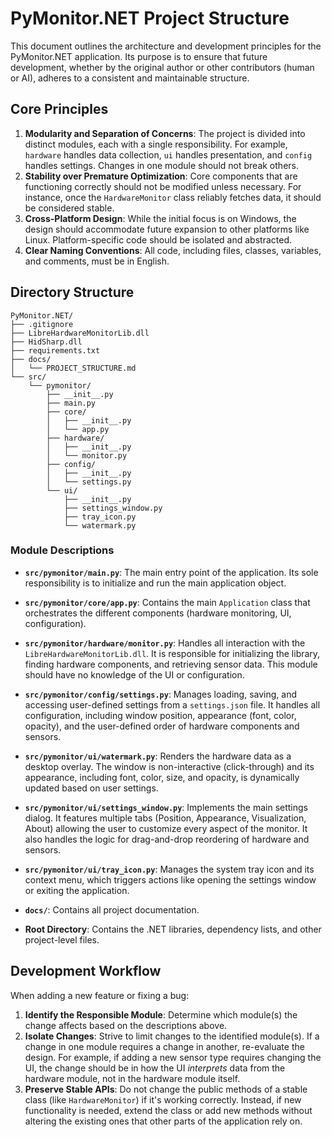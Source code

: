 # PyMonitor.NET Project Structure

This document outlines the architecture and development principles for the PyMonitor.NET application. Its purpose is to ensure that future development, whether by the original author or other contributors (human or AI), adheres to a consistent and maintainable structure.

## Core Principles

1.  **Modularity and Separation of Concerns**: The project is divided into distinct modules, each with a single responsibility. For example, `hardware` handles data collection, `ui` handles presentation, and `config` handles settings. Changes in one module should not break others.
2.  **Stability over Premature Optimization**: Core components that are functioning correctly should not be modified unless necessary. For instance, once the `HardwareMonitor` class reliably fetches data, it should be considered stable.
3.  **Cross-Platform Design**: While the initial focus is on Windows, the design should accommodate future expansion to other platforms like Linux. Platform-specific code should be isolated and abstracted.
4.  **Clear Naming Conventions**: All code, including files, classes, variables, and comments, must be in English.

## Directory Structure

```
PyMonitor.NET/
├── .gitignore
├── LibreHardwareMonitorLib.dll
├── HidSharp.dll
├── requirements.txt
├── docs/
│   └── PROJECT_STRUCTURE.md
└── src/
    └── pymonitor/
        ├── __init__.py
        ├── main.py
        ├── core/
        │   ├── __init__.py
        │   └── app.py
        ├── hardware/
        │   ├── __init__.py
        │   └── monitor.py
        ├── config/
        │   ├── __init__.py
        │   └── settings.py
        └── ui/
            ├── __init__.py
            ├── settings_window.py
            ├── tray_icon.py
            └── watermark.py
```

### Module Descriptions

-   **`src/pymonitor/main.py`**: The main entry point of the application. Its sole responsibility is to initialize and run the main application object.

-   **`src/pymonitor/core/app.py`**: Contains the main `Application` class that orchestrates the different components (hardware monitoring, UI, configuration).

-   **`src/pymonitor/hardware/monitor.py`**: Handles all interaction with the `LibreHardwareMonitorLib.dll`. It is responsible for initializing the library, finding hardware components, and retrieving sensor data. This module should have no knowledge of the UI or configuration.

-   **`src/pymonitor/config/settings.py`**: Manages loading, saving, and accessing user-defined settings from a `settings.json` file. It handles all configuration, including window position, appearance (font, color, opacity), and the user-defined order of hardware components and sensors.

-   **`src/pymonitor/ui/watermark.py`**: Renders the hardware data as a desktop overlay. The window is non-interactive (click-through) and its appearance, including font, color, size, and opacity, is dynamically updated based on user settings.

-   **`src/pymonitor/ui/settings_window.py`**: Implements the main settings dialog. It features multiple tabs (Position, Appearance, Visualization, About) allowing the user to customize every aspect of the monitor. It also handles the logic for drag-and-drop reordering of hardware and sensors.

-   **`src/pymonitor/ui/tray_icon.py`**: Manages the system tray icon and its context menu, which triggers actions like opening the settings window or exiting the application.

-   **`docs/`**: Contains all project documentation.

-   **Root Directory**: Contains the .NET libraries, dependency lists, and other project-level files.

## Development Workflow

When adding a new feature or fixing a bug:

1.  **Identify the Responsible Module**: Determine which module(s) the change affects based on the descriptions above.
2.  **Isolate Changes**: Strive to limit changes to the identified module(s). If a change in one module requires a change in another, re-evaluate the design. For example, if adding a new sensor type requires changing the UI, the change should be in how the UI *interprets* data from the hardware module, not in the hardware module itself.
3.  **Preserve Stable APIs**: Do not change the public methods of a stable class (like `HardwareMonitor`) if it's working correctly. Instead, if new functionality is needed, extend the class or add new methods without altering the existing ones that other parts of the application rely on.
